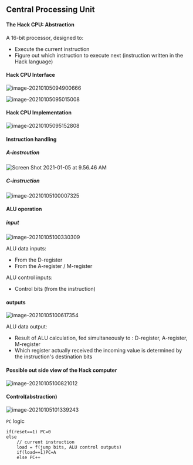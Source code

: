 ## Central Processing Unit



#### The Hack CPU: Abstraction

A 16-bit processor, designed to:

- Execute the current instruction
- Figure out which instruction to execute next (instruction written in the Hack language)





#### Hack CPU Interface

![image-20210105094900666](https://loyioblog.oss-cn-beijing.aliyuncs.com/LoyioBlog/20210105KUPs9t.png)

![image-20210105095015008](https://loyioblog.oss-cn-beijing.aliyuncs.com/LoyioBlog/20210105AGBhAr.png)



#### Hack CPU Implementation

![image-20210105095152808](https://loyioblog.oss-cn-beijing.aliyuncs.com/LoyioBlog/202101054e1ZzZ.png)



#### Instruction handling

##### A-instrcution

![Screen Shot 2021-01-05 at 9.56.46 AM](https://loyioblog.oss-cn-beijing.aliyuncs.com/LoyioBlog/20210105Wv2Zi3.png)

##### C-instruction

![image-20210105100007325](https://loyioblog.oss-cn-beijing.aliyuncs.com/LoyioBlog/20210105a9sJRn.png)





#### ALU operation



##### input

![image-20210105100330309](https://loyioblog.oss-cn-beijing.aliyuncs.com/LoyioBlog/20210105qGt8Z4.png)

ALU data inputs:

- From the D-register
- From the A-register / M-register



ALU control inputs:

- Control bits (from the instruction)





#### outputs

![image-20210105100617354](https://loyioblog.oss-cn-beijing.aliyuncs.com/LoyioBlog/20210105XUifv7.png)

ALU data output:

- Result of ALU calculation, fed simultaneously to : D-register, A-register, M-register
- Which register actually received the incoming value is determined by the instruction's destination bits





#### Possible out side view of the Hack computer

![image-20210105100821012](https://loyioblog.oss-cn-beijing.aliyuncs.com/LoyioBlog/20210105h5UK05.png)





#### Control(abstraction)

![image-20210105101339243](https://loyioblog.oss-cn-beijing.aliyuncs.com/LoyioBlog/202101052jL9Dr.png)

`PC` logic

```
if(reset==1) PC=0
else
	// current instruction
	load = f(jump bits, ALU control outputs)
	if(load==1)PC=A
	else PC++
```

